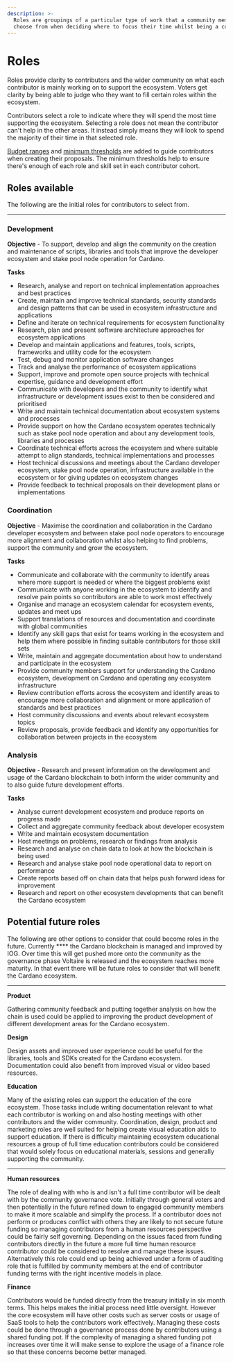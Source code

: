 ```yaml
---
description: >-
  Roles are groupings of a particular type of work that a community member will
  choose from when deciding where to focus their time whilst being a contributor
---
```


# Roles

Roles provide clarity to contributors and the wider community on what each contributor is mainly working on to support the ecosystem. Voters get clarity by being able to judge who they want to fill certain roles within the ecosystem.

Contributors select a role to indicate where they will spend the most time supporting the ecosystem. Selecting a role does not mean the contributor can't help in the other areas. It instead simply means they will look to spend the majority of their time in that selected role.

[Budget ranges](budget-ranges.md) and [minimum thresholds](minimum-thresholds.md) are added to guide contributors when creating their proposals. The minimum thresholds help to ensure there's enough of each role and skill set in each contributor cohort.



## Roles available

The following are the initial roles for contributors to select from.

****

### Development

**Objective** - To support, develop and align the community on the creation and maintenance of scripts, libraries and tools that improve the developer ecosystem and stake pool node operation for Cardano.

**Tasks**

* Research, analyse and report on technical implementation approaches and best practices
* Create, maintain and improve technical standards, security standards and design patterns that can be used in ecosystem infrastructure and applications
* Define and iterate on technical requirements for ecosystem functionality
* Research, plan and present software architecture approaches for ecosystem applications
* Develop and maintain applications and features, tools, scripts, frameworks and utility code for the ecosystem
* Test, debug and monitor application software changes
* Track and analyse the performance of ecosystem applications
* Support, improve and promote open source projects with technical expertise, guidance and development effort
* Communicate with developers and the community to identify what infrastructure or development issues exist to then be considered and prioritised
* Write and maintain technical documentation about ecosystem systems and processes
* Provide support on how the Cardano ecosystem operates technically such as stake pool node operation and about any development tools, libraries and processes
* Coordinate technical efforts across the ecosystem and where suitable attempt to align standards, technical implementations and processes
* Host technical discussions and meetings about the Cardano developer ecosystem, stake pool node operation, infrastructure available in the ecosystem or for giving updates on ecosystem changes
* Provide feedback to technical proposals on their development plans or implementations



### Coordination

**Objective** - Maximise the coordination and collaboration in the Cardano developer ecosystem and between stake pool node operators to encourage more alignment and collaboration whilst also helping to find problems, support the community and grow the ecosystem.&#x20;

**Tasks**

* Communicate and collaborate with the community to identify areas where more support is needed or where the biggest problems exist
* Communicate with anyone working in the ecosystem to identify and resolve pain points so contributors are able to work most effectively
* Organise and manage an ecosystem calendar for ecosystem events, updates and meet ups
* Support translations of resources and documentation and coordinate with global communities
* Identify any skill gaps that exist for teams working in the ecosystem and help them where possible in finding suitable contributors for those skill sets
* Write, maintain and aggregate documentation about how to understand and participate in the ecosystem
* Provide community members support for understanding the Cardano ecosystem, development on Cardano and operating any ecosystem infrastructure
* Review contribution efforts across the ecosystem and identify areas to encourage more collaboration and alignment or more application of standards and best practices
* Host community discussions and events about relevant ecosystem topics
* Review proposals, provide feedback and identify any opportunities for collaboration between projects in the ecosystem



### Analysis

**Objective** - Research and present information on the development and usage of the Cardano blockchain to both inform the wider community and to also guide future development efforts.

**Tasks**

* Analyse current development ecosystem and produce reports on progress made
* Collect and aggregate community feedback about developer ecosystem
* Write and maintain ecosystem documentation
* Host meetings on problems, research or findings from analysis
* Research and analyse on chain data to look at how the blockchain is being used
* Research and analyse stake pool node operational data to report on performance
* Create reports based off on chain data that helps push forward ideas for improvement
* Research and report on other ecosystem developments that can benefit the Cardano ecosystem



## Potential future roles

The following are other options to consider that could become roles in the future. Currently **** the Cardano blockchain is managed and improved by IOG. Over time this will get pushed more onto the community as the governance phase Voltaire is released and the ecosystem reaches more maturity. In that event there will be future roles to consider that will benefit the Cardano ecosystem.

****

**Product**

Gathering community feedback and putting together analysis on how the chain is used could be applied to improving the product development of different development areas for the Cardano ecosystem.&#x20;



**Design**

Design assets and improved user experience could be useful for the libraries, tools and SDKs created for the Cardano ecosystem. Documentation could also benefit from improved visual or video based resources.



**Education**

Many of the existing roles can support the education of the core ecosystem. Those tasks include writing documentation relevant to what each contributor is working on and also hosting meetings with other contributors and the wider community. Coordination, design, product and marketing roles are well suited for helping create visual education aids to support education. If there is difficulty maintaining ecosystem educational resources a group of full time education contributors could be considered that would solely focus on educational materials, sessions and generally supporting the community.

****

**Human resources**

The role of dealing with who is and isn't a full time contributor will be dealt with by the community governance vote. Initially through general voters and then potentially in the future refined down to engaged community members to make it more scalable and simplify the process. If a contributor does not perform or produces conflict with others they are likely to not secure future funding so managing contributors from a human resources perspective could be fairly self governing. Depending on the issues faced from funding contributors directly in the future a more full time human resource contributor could be considered to resolve and manage these issues. Alternatively this role could end up being achieved under a form of auditing role that is fulfilled by community members at the end of contributor funding terms with the right incentive models in place.



**Finance**

Contributors would be funded directly from the treasury initially in six month terms. This helps makes the initial process need little oversight. However the core ecosystem will have other costs such as server costs or usage of SaaS tools to help the contributors work effectively. Managing these costs could be done through a governance process done by contributors using a shared funding pot. If the complexity of managing a shared funding pot increases over time it will make sense to explore the usage of a finance role so that these concerns become better managed.
